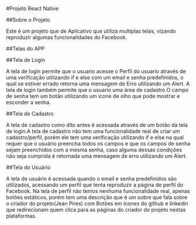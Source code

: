 #Projeto React Native

##Sobre o Projeto

Este é um projeto que de Aplicativo que utiliza multiplas telas, vizando reproduzir algumas funcionalidades do Facebook.

##Telas do APP

##Tela de Login

A tela de login permite que o usuario acesse o Perfil do usuario através de uma verificação utilizando if e else com um email e senha predefinidos, o qual se estiver errado
retorna uma mensagem de Erro utilizando um Alert.
A tela de login também permite que o usuario uma área de cadastro
O campo de senha tem um botão utilizando um icone de olho que pode mostrar e esconder a senha.



##Tela de Cadastro

A tela de cadastro como dito antes é acessada através de um botão da tela de login.A tela de cadastro não tem uma funcionalidade real de criar um cadastro/perfil, porém 
ele tem uma verificação utilizando if e else na qual requer que o usuário preencha todos os campos e que os campos de senha sejam preenchidos com a mesma senha,
caso alguma dessas condições não seja cumprida é retornada uma mensagem de erro utilizando um Alert.
 
##Tela do Usuário

A tela de usuário é acessada quando o email e senha predefinidos são utilizados, acessando um perfil que tenta reproduzir a página de perfil do Facebook.
Na tela de perfil não temos nenhuma funcionalidade real, apenas botões estáticos, porém tem uma descrição que é um sobre que fala sobre o criador do projeto(Jean Pires) com
Botões em icones do github e linkedin que redirecionam quem clica para as páginas do criador do projeto nestas plataformas.
